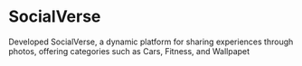 # SocialVerse
Developed SocialVerse, a dynamic platform for sharing experiences through photos, offering categories such as Cars, Fitness, and Wallpapet
